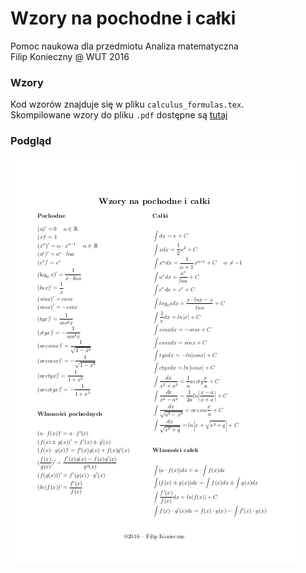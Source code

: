 # Wzory na pochodne i całki

Pomoc naukowa dla przedmiotu Analiza matematyczna  
Filip Konieczny @ WUT 2016

### Wzory
Kod wzorów znajduje się w pliku `calculus_formulas.tex`.  
Skompilowane wzory do pliku `.pdf` dostępne są [tutaj](formulas)

### Podgląd
![preview]

[formulas]: calculus_formulas.pdf
[preview]: preview.png
